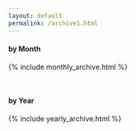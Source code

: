 ```yaml
---
layout: default
permalink: /archive1.html
---
```

#### by Month
{% include monthly_archive.html %}

<br/>

#### by Year
{% include yearly_archive.html %}
